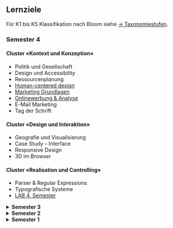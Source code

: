 ## Lernziele
Für K1 bis K5 Klassifikation nach Bloom siehe [→ Taxonomiestufen](https://github.com/logrinto/IAD/wiki/Taxonomiestufen).




### Semester 4

#### Cluster «Kontext und Konzeption»
* Politik und Gesellschaft
* Design und Accessibility
* Ressourcenplanung
* [Human-centered design](./2019FS/HumanCentered.md)
* [Marketing Grundlagen](./2019FS/marketing.md)
* [Onlinewerbung & Analyse](./2019FS/ads.md)
* E-Mail Marketing
* Tag der Schrift

#### Cluster «Design und Interaktion»
* Geografie und Visualisierung
* Case Study – Interface
* Responsive Design
* 3D im Browser

#### Cluster «Realisation und Controlling»
* Parser & Regular Expressions
* Typografische Systeme
* [LAB 4. Semester](./2019FS/lab.md)





<details>
<summary><strong>Semester 3</strong></summary>

#### Cluster «Kontext und Konzeption»

* [Internet · Rechten und Pflichten](./2018HS/law.md)
* [Interaktion und Journalismus](./2018HS/InteractionJournalism.md)
* OpenSource und Communities
* [Unternehmensziele · Urs Bernet](./2018HS/business-aim.md)
* Zukunft – Umgang mit der Ungewissheit

#### Cluster «Design und Interaktion»
* [Motion Design](./2018HS/MotionDesign.md)
* Editorial Design
* Infografik
* Internet of Things
* Processing – Code & Design
* Userinterfaces
* Case Study – Interface

#### Cluster «Realisation und Controlling»
* Digital Fabrication
* Digitale/Analoge Produktionsmittel
* [LAB 3. Semester](./2018HS/lab.md)
* Typografische Systeme

</details>


<details>
<summary><strong>Semester 2</strong></summary>

#### Cluster «Kontext und Konzeption»

* [Medien-/Technologiegeschichte · Ulrike Felsing](./2018FS/artcontext.md)
* [YouTube – Inhalte & Kanäle · Nadia Holdener](./2018FS/youtube.md)
* Bildschirme und Fonts
* [Journalismus – Data Literacy (keine Noten nur besucht)](./2018FS/dataLiteracy.md)
* Tag der Schrift
* Technologiegeschichte der Schrift
* [Vom Platzhalter zur Geschichte](./2018FS/storytelling.md)
* [Projektplanung]./2018FS/ProjectManagement.md)

#### Cluster «Design und Interaktion»

* [Case Study – Interface](./all/casestudy.md)
* [Interaktion mit DIY–Hardware](./all/hardware.md)
* [Alternate & Design · Anneka Beatty](./2018FS/altdesign.md)
* [Corporate Design (UX) · Christof Täschler](./2018FS/cd-starter.md)
* Maps und Daten

#### Cluster «Realisation und Controlling»

* [Verlegen und Verlage (eBook)](./2018FS/publisher.md)
* [Fontdesign](./2018FS/fontdesign.md)
* Color Management
* [LAB 2. Semester](./2018FS/lab.md)

#### Note: Projektwoche

Die Projektwoche wird im Zeugnis separat ausgewiesen.

</details>


<details>
<summary><strong>Semester 1</strong></summary>

#### Cluster «Kontext und Konzeption»

* [Medien-/Technologiegeschichte · Ulrike Felsing](./2017HS/artcontext.md)
* [Experimentelles Erzählen · Basil Vogt](./2017HS/expstory.md)
* [Community Building · Daniel Frei](./2017HS/community.md)

#### Cluster «Design und Interaktion»

* [Case Study – Interface](./all/casestudy.md)
* [Interface mit DIY–Hardware](./all/hardware.md)
* [Leseführung am Bildschirm (eBook) · Laurent Gachnang](./2017HS/readscreen.md)
* [Grids & Modules – Systeme für die Gestaltung · Hanna Züllig/Brigitte Lampert](./2017HS/gridmodule.md)

#### Cluster «Realisation und Controlling»

* [LAB 1. Semester](./2017HS/lab.md)
* [Agile Planung · Martin Werren](./2017HS/agil.md)
* [Was kostet meine Stunde? · Urs Bernet](./2017HS/cost.md)

#### Note: Projektwoche

Die Projektwoche wird im Zeugnis separat ausgewiesen.

</details>
